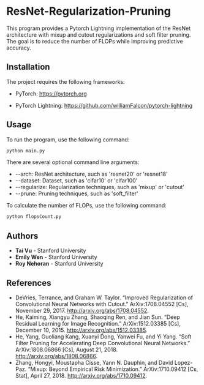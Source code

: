 # ResNet-Regularization-Pruning

This program provides a Pytorch Lightning implementation of the ResNet architecture with mixup and cutout regularizations and soft filter pruning. The goal is to reduce the number of FLOPs while improving predictive accuracy.

## Installation

The project requires the following frameworks:

- PyTorch: https://pytorch.org

- PyTorch Lightning: https://github.com/williamFalcon/pytorch-lightning

## Usage

To run the program, use the following command:

```bash
python main.py
```

There are several optional command line arguments:

- --arch: ResNet architecture, such as 'resnet20' or 'resnet18'
- --dataset: Dataset, such as 'cifar10' or 'cifar100'
- --regularize: Regularization techniques, such as 'mixup' or 'cutout'
- --prune: Pruning techniques, such as 'soft_filter'

To calculate the number of FLOPs, use the following command:

```bash
python flopsCount.py
```

## Authors

* **Tai Vu** - Stanford University
* **Emily Wen** - Stanford University
* **Roy Nehoran** - Stanford University

## References

- DeVries, Terrance, and Graham W. Taylor. “Improved Regularization of Convolutional Neural Networks with Cutout.” ArXiv:1708.04552 [Cs], November 29, 2017. http://arxiv.org/abs/1708.04552.
- He, Kaiming, Xiangyu Zhang, Shaoqing Ren, and Jian Sun. “Deep Residual Learning for Image Recognition.” ArXiv:1512.03385 [Cs], December 10, 2015. http://arxiv.org/abs/1512.03385.
- He, Yang, Guoliang Kang, Xuanyi Dong, Yanwei Fu, and Yi Yang. “Soft Filter Pruning for Accelerating Deep Convolutional Neural Networks.” ArXiv:1808.06866 [Cs], August 21, 2018. http://arxiv.org/abs/1808.06866.
- Zhang, Hongyi, Moustapha Cisse, Yann N. Dauphin, and David Lopez-Paz. “Mixup: Beyond Empirical Risk Minimization.” ArXiv:1710.09412 [Cs, Stat], April 27, 2018. http://arxiv.org/abs/1710.09412.

